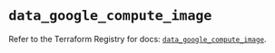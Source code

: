 # `data_google_compute_image`

Refer to the Terraform Registry for docs: [`data_google_compute_image`](https://registry.terraform.io/providers/hashicorp/google/6.37.0/docs/data-sources/compute_image).
